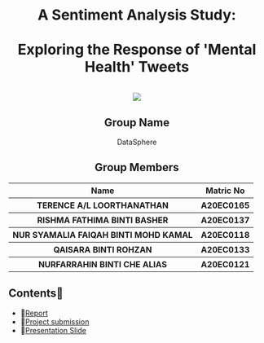 <h1 align="center"> A Sentiment Analysis Study: <br></br>Exploring the Response of 'Mental Health' Tweets <a href="#" target="_blank" rel="noreferrer">  </a>   <br><br>
<img src='https://monkeylearn.com/static/6700dcab9bcc691104dd0d794f6e7ef4/Sentiment-analysis-of-Twitter-Social.png'/>
</h1>
<h2 align="center">
  Group Name
  <br>
</h2>

<p align="center">
  <a>DataSphere</a><br>
</p>

<h2 align="center">
  Group Members
  <br>
</h2>
<p align="center">
<table align="center">
  <tr>
    <th>Name</th>
    <th>Matric No</th>
  </tr>
  <tr>
    <th>TERENCE A/L LOORTHANATHAN   </th>
    <th>A20EC0165</th>
  </tr>
    <tr>
    <th>RISHMA FATHIMA BINTI BASHER </th>
    <th>A20EC0137</th>
  </tr>
    <tr>
    <th>NUR SYAMALIA FAIQAH BINTI MOHD KAMAL</th>
    <th>A20EC0118</th>
  </tr>
    <tr>
    <th>QAISARA BINTI ROHZAN</th>
    <th>A20EC0133</th>
  </tr>
    <tr>
    <th>NURFARRAHIN BINTI CHE ALIAS </th>
    <th>A20EC0121</th>
  </tr>
  </table>
</p>




## Contents📝

- 📑[Report](https://github.com/drshahizan/special-topic-data-engineering/blob/main/materials/mongodb/submission/DataSphere/report.md)
- 📃[Project submission](https://github.com/drshahizan/special-topic-data-engineering/tree/main/project/submission/DataSphere)
- 📃[Presentation Slide](https://www.canva.com/design/DAFmE9dJWcQ/8laEbQSvm_0LWRuiGAr8gw/edit?utm_content=DAFmE9dJWcQ&utm_campaign=designshare&utm_medium=link2&utm_source=sharebutton)

